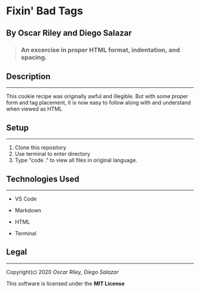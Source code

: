 # Fixin' Bad Tags

## By Oscar Riley and Diego Salazar

>### An excercise in proper HTML format, indentation, and spacing.

## Description
-----

This cookie recipe was originally awful and illegible. But with some proper form and tag placement, it is now easy to follow along with and understand when viewed as HTML

## Setup
----
1. Clone this repository
2. Use terminal to enter directory
3. Type "code ." to view all files in original language.

## Technologies Used
----
* VS Code

* Markdown

* HTML

* Terminal

## Legal
----
Copyright(c) 2020 *Oscar Riley, Diego Salazar*

This software is licensed under the **MIT License**